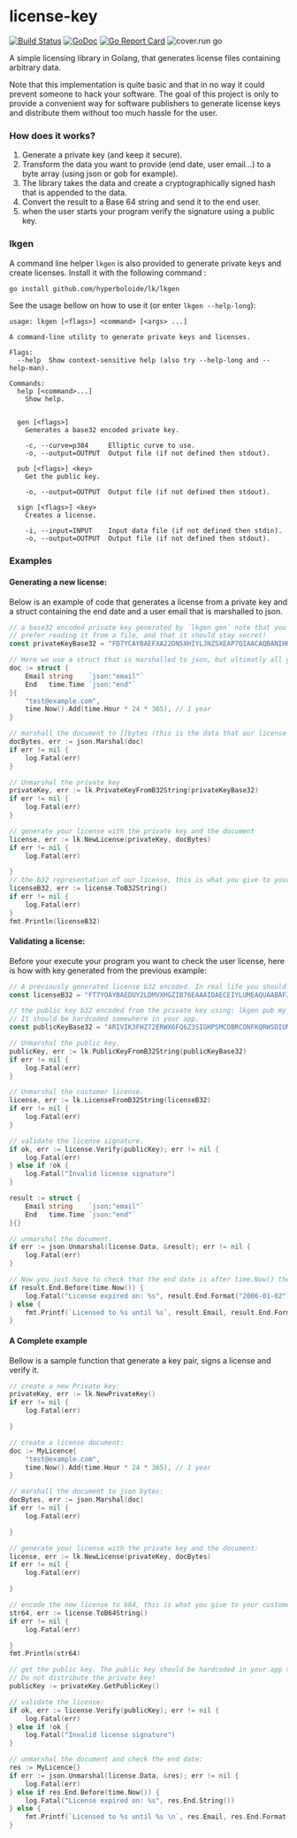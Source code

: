 # license-key

[![Build Status](https://travis-ci.org/hyperboloide/lk.svg?branch=master)](https://travis-ci.org/hyperboloide/lk)
[![GoDoc](https://godoc.org/github.com/hyperboloide/lk?status.svg)](https://godoc.org/github.com/hyperboloide/lk)
[![Go Report Card](https://goreportcard.com/badge/github.com/hyperboloide/lk)](https://goreportcard.com/report/github.com/hyperboloide/lk)
![cover.run go](https://cover.run/go/github.com/hyperboloide/lk.svg)

A simple licensing library in Golang, that generates license files
containing arbitrary data.

Note that this implementation is quite basic and that in no way it could
prevent someone to hack your software. The goal of this project is only
to provide a convenient way for software publishers to generate license keys
and distribute them without too much hassle for the user.

### How does it works?

1. Generate a private key (and keep it secure).
2. Transform the data you want to provide (end date, user email...) to a byte array (using json or gob for example).
3. The library takes the data and create a cryptographically signed hash that is appended to the data.
4. Convert the result to a Base 64 string and send it to the end user.
5. when the user starts your program verify the signature using a public key.

### lkgen

A command line helper `lkgen` is also provided to generate private keys and create licenses.
Install it with the following command :

```sh
go install github.com/hyperboloide/lk/lkgen
```

See the usage bellow on how to use it (or enter `lkgen --help-long`):

```
usage: lkgen [<flags>] <command> [<args> ...]

A command-line utility to generate private keys and licenses.

Flags:
  --help  Show context-sensitive help (also try --help-long and --help-man).

Commands:
  help [<command>...]
    Show help.


  gen [<flags>]
    Generates a base32 encoded private key.

    -c, --curve=p384     Elliptic curve to use.
    -o, --output=OUTPUT  Output file (if not defined then stdout).

  pub [<flags>] <key>
    Get the public key.

    -o, --output=OUTPUT  Output file (if not defined then stdout).

  sign [<flags>] <key>
    Creates a license.

    -i, --input=INPUT    Input data file (if not defined then stdin).
    -o, --output=OUTPUT  Output file (if not defined then stdout).
```

### Examples

#### Generating a new license:

Below is an example of code that generates a license from a private key and a struct containing the end date and a user email that is marshalled to json.

```go
// a base32 encoded private key generated by `lkgen gen` note that you might
// prefer reading it from a file, and that it should stay secret!
const privateKeyBase32 = "FD7YCAYBAEFXA22DN5XHIYLJNZSXEAP7QIAACAQBANIHKYQBBIAACAKEAH7YIAAAAAFP7AYFAEBP7BQAAAAP7GP7QIAWCBCRKQVWKPT7UJDNP4LB5TXEQMO7EYEGDCE42KVBDNEGRIYIIJFBIWIVB6T6ZTKLSYSGK54DZ5VX6M5SJHBYZU2JXUFXJI25L2JJKJW4RL7UL2XBDT4GKYZ5IS6IWBCN7CWTMVBCBHJMH3RHZ5BVGVAY66MQAEYQEPSS2ANTYZIWXWSGIUJW3MDOO335JK3D4N3IV4L5UTAQMLS5YC7QASCAAUOHTZ5ZCCCYIBNCWBELBMAA===="

// Here we use a struct that is marshalled to json, but ultimatly all you need is a []byte.
doc := struct {
	Email string    `json:"email"`
	End   time.Time `json:"end"`
}{
	"test@example.com",
	time.Now().Add(time.Hour * 24 * 365), // 1 year
}

// marshall the document to []bytes (this is the data that our license will contain).
docBytes, err := json.Marshal(doc)
if err != nil {
	log.Fatal(err)
}

// Unmarshal the private key
privateKey, err := lk.PrivateKeyFromB32String(privateKeyBase32)
if err != nil {
	log.Fatal(err)
}

// generate your license with the private key and the document
license, err := lk.NewLicense(privateKey, docBytes)
if err != nil {
	log.Fatal(err)

}
// the b32 representation of our license, this is what you give to your customer.
licenseB32, err := license.ToB32String()
if err != nil {
	log.Fatal(err)
}
fmt.Println(licenseB32)
```

#### Validating a license:

Before your execute your program you want to check the user license, here is how with key generated from the previous example:

```go
// A previously generated license b32 encoded. In real life you should read it from a file...
const licenseB32 = "FT7YOAYBAEDUY2LDMVXHGZIB76EAAAIDAECEIYLUMEAQUAABAFJAD74EAAAQCUYB76CAAAAABL7YGBIBAL7YMAAAAD73H74IAFEHWITFNVQWS3BCHIRHIZLTORAGK6DBNVYGYZJOMNXW2IRMEJSW4ZBCHIRDEMBRHAWTCMBNGI3FIMJSHIYTSORTGMXDOMBZG43TIMJYHAVTAMR2GAYCE7IBGEBAPXB37ROJCUOYBVG4LAL3MSNKJKPGIKNT564PYK5X542NH62V7TAUEYHGLEOPZHRBAPH7M4SC55OHAEYQEXMKGG3JPO6BSHTDF3T5H6T42VUD7YAJ3TY5AP5MDE5QW4ZYWMSAPEK24HZOUXQ3LJ5YY34XYPVXBUAA===="

// the public key b32 encoded from the private key using: lkgen pub my_private_key_file`.
// It should be hardcoded somewhere in your app.
const publicKeyBase32 = "ARIVIK3FHZ72ERWX6FQ6Z3SIGHPSMCDBRCONFKQRWSDIUMEEESQULEKQ7J7MZVFZMJDFO6B46237GOZETQ4M2NE32C3UUNOV5EUVE3OIV72F5LQRZ6DFMM6UJPELARG7RLJWKQRATUWD5YT46Q2TKQMPPGIA===="

// Unmarshal the public key.
publicKey, err := lk.PublicKeyFromB32String(publicKeyBase32)
if err != nil {
	log.Fatal(err)
}

// Unmarshal the customer license.
license, err := lk.LicenseFromB32String(licenseB32)
if err != nil {
	log.Fatal(err)
}

// validate the license signature.
if ok, err := license.Verify(publicKey); err != nil {
	log.Fatal(err)
} else if !ok {
	log.Fatal("Invalid license signature")
}

result := struct {
	Email string    `json:"email"`
	End   time.Time `json:"end"`
}{}

// unmarshal the document.
if err := json.Unmarshal(license.Data, &result); err != nil {
	log.Fatal(err)
}

// Now you just have to check that the end date is after time.Now() then you can continue!
if result.End.Before(time.Now()) {
	log.Fatal("License expired on: %s", result.End.Format("2006-01-02"))
} else {
	fmt.Printf(`Licensed to %s until %s`, result.Email, result.End.Format("2006-01-02"))
}
```

#### A Complete example

Bellow is a sample function that generate a key pair, signs a license and verify it.

```go
// create a new Private key:
privateKey, err := lk.NewPrivateKey()
if err != nil {
	log.Fatal(err)

}

// create a license document:
doc := MyLicence{
	"test@example.com",
	time.Now().Add(time.Hour * 24 * 365), // 1 year
}

// marshall the document to json bytes:
docBytes, err := json.Marshal(doc)
if err != nil {
	log.Fatal(err)

}

// generate your license with the private key and the document:
license, err := lk.NewLicense(privateKey, docBytes)
if err != nil {
	log.Fatal(err)

}

// encode the new license to b64, this is what you give to your customer.
str64, err := license.ToB64String()
if err != nil {
	log.Fatal(err)

}
fmt.Println(str64)

// get the public key. The public key should be hardcoded in your app to check licences.
// Do not distribute the private key!
publicKey := privateKey.GetPublicKey()

// validate the license:
if ok, err := license.Verify(publicKey); err != nil {
	log.Fatal(err)
} else if !ok {
	log.Fatal("Invalid license signature")
}

// unmarshal the document and check the end date:
res := MyLicence{}
if err := json.Unmarshal(license.Data, &res); err != nil {
	log.Fatal(err)
} else if res.End.Before(time.Now()) {
	log.Fatal("License expired on: %s", res.End.String())
} else {
	fmt.Printf(`Licensed to %s until %s \n`, res.Email, res.End.Format("2006-01-02"))
}
```
